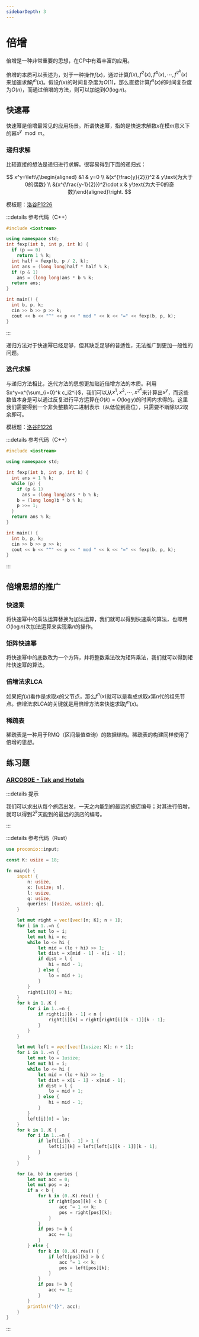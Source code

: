 ```yaml
---
sidebarDepth: 3
---
```


# 倍增

倍增是一种非常重要的思想，在CP中有着丰富的应用。

倍增的本质可以表述为，对于一种操作$f(x)$，通过计算$f(x),f^2(x),f^4(x),\cdots,f^{2^k}(x)$来加速求解$f^n(x)$。假设$f(x)$的时间复杂度为$O(1)$，那么直接计算$f^n(x)$的时间复杂度为$O(n)$，而通过倍增的方法，则可以加速到$O(\log n)$。

## 快速幂

快速幂是倍增最常见的应用场景。所谓快速幂，指的是快速求解数$x$在模$m$意义下的幂$x^y\mod m$。

### 递归求解

比较直接的想法是递归进行求解。很容易得到下面的递归式：

$$
x^y=\left\{\begin{aligned}
&1 & y=0 \\
&(x^{\frac{y}{2}})^2 & y\text{为大于0的偶数} \\
&(x^{\frac{y-1}{2}})^2\cdot x & y\text{为大于0的奇数}\end{aligned}\right.
$$

模板题：[洛谷P1226](https://www.luogu.com.cn/problem/P1226)

:::details 参考代码（C++）

```cpp
#include <iostream>

using namespace std;
int fexp(int b, int p, int k) {
  if (p == 0)
    return 1 % k;
  int half = fexp(b, p / 2, k);
  int ans = (long long)half * half % k;
  if (p & 1)
    ans = (long long)ans * b % k;
  return ans;
}

int main() {
  int b, p, k;
  cin >> b >> p >> k;
  cout << b << "^" << p << " mod " << k << "=" << fexp(b, p, k);
}
```

:::

递归方法对于快速幂已经足够，但其缺乏足够的普适性，无法推广到更加一般性的问题。

### 迭代求解

与递归方法相比，迭代方法的思想更加贴近倍增方法的本质。利用$x^y=x^{\sum_{i=0}^k c_i2^i}$，我们可以从$x^1,x^2,\cdots,x^{2^k}$来计算出$x^y$，而这些数值本身是可以通过反复进行平方运算在$O(k)=O(\log y)$的时间内求得的。这里我们需要得到一个非负整数的二进制表示（从低位到高位），只需要不断除以2取余即可。

模板题：[洛谷P1226](https://www.luogu.com.cn/problem/P1226)

:::details 参考代码（C++）

```cpp
#include <iostream>

using namespace std;

int fexp(int b, int p, int k) {
  int ans = 1 % k;
  while (p) {
    if (p & 1)
      ans = (long long)ans * b % k;
    b = (long long)b * b % k;
    p >>= 1;
  }
  return ans % k;
}

int main() {
  int b, p, k;
  cin >> b >> p >> k;
  cout << b << "^" << p << " mod " << k << "=" << fexp(b, p, k);
}
```

:::

## 倍增思想的推广

### 快速乘

将快速幂中的乘法运算替换为加法运算，我们就可以得到快速乘的算法，也即用$O(\log n)$次加法运算来实现乘$n$的操作。

### 矩阵快速幂

将快速幂中的底数改为一个方阵，并将整数乘法改为矩阵乘法，我们就可以得到矩阵快速幂的算法。

### 倍增法求LCA

如果把$f(x)$看作是求取$x$的父节点，那么$f^n(x)$就可以是看成求取$x$第$n$代的祖先节点。倍增法求LCA的关键就是用倍增方法来快速求取$f^n(x)$。

### 稀疏表

稀疏表是一种用于RMQ（区间最值查询）的数据结构。稀疏表的构建同样使用了倍增的思想。

## 练习题

### [ARC060E - Tak and Hotels](https://atcoder.jp/contests/arc060/tasks/arc060_c)

:::details 提示

我们可以求出从每个旅店出发，一天之内能到的最远的旅店编号；对其进行倍增，就可以得到$2^k$天能到的最远的旅店的编号。

:::

:::details 参考代码（Rust）

```rust
use proconio::input;

const K: usize = 18;

fn main() {
    input! {
        n: usize,
        x: [usize; n],
        l: usize,
        q: usize,
        queries: [(usize, usize); q],
    }

    let mut right = vec![vec![n; K]; n + 1];
    for i in 1..=n {
        let mut lo = i;
        let mut hi = n;
        while lo <= hi {
            let mid = (lo + hi) >> 1;
            let dist = x[mid - 1] - x[i - 1];
            if dist > l {
                hi = mid - 1;
            } else {
                lo = mid + 1;
            }
        }
        right[i][0] = hi;
    }
    for k in 1..K {
        for i in 1..=n {
            if right[i][k - 1] < n {
                right[i][k] = right[right[i][k - 1]][k - 1];
            }
        }
    }

    let mut left = vec![vec![1usize; K]; n + 1];
    for i in 1..=n {
        let mut lo = 1usize;
        let mut hi = i;
        while lo <= hi {
            let mid = (lo + hi) >> 1;
            let dist = x[i - 1] - x[mid - 1];
            if dist > l {
                lo = mid + 1;
            } else {
                hi = mid - 1;
            }
        }
        left[i][0] = lo;
    }
    for k in 1..K {
        for i in 1..=n {
            if left[i][k - 1] > 1 {
                left[i][k] = left[left[i][k - 1]][k - 1];
            }
        }
    }

    for (a, b) in queries {
        let mut acc = 0;
        let mut pos = a;
        if a < b {
            for k in (0..K).rev() {
                if right[pos][k] < b {
                    acc ^= 1 << k;
                    pos = right[pos][k];
                }
            }
            if pos != b {
                acc += 1;
            }
        } else {
            for k in (0..K).rev() {
                if left[pos][k] > b {
                    acc ^= 1 << k;
                    pos = left[pos][k];
                }
            }
            if pos != b {
                acc += 1;
            }
        }
        println!("{}", acc);
    }
}
```

:::
